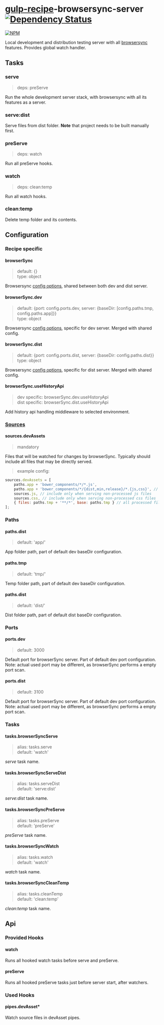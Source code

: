 # [gulp-recipe](https://github.com/PGSSoft/gulp-recipe-loader)-browsersync-server [![Dependency Status][depstat-image]][depstat-url]
[![NPM][npm-image]][npm-url]

Local development and distribution testing server with all [browsersync](http://www.browsersync.io/) features. Provides global watch handler.

## Tasks
### serve
> deps: preServe

Run the whole development server stack, with browsersync with all its features as a server.

### serve:dist

Serve files from dist folder. **Note** that project needs to be built manually first.

### preServe
> deps: watch

Run all preServe hooks.

### watch
> deps: clean:temp

Run all watch hooks.

### clean:temp

Delete temp folder and its contents.

## Configuration
### Recipe specific
#### browserSync
> default: {}<br>
> type: object

Browsersync [config options](http://www.browsersync.io/docs/options/), shared between both dev and dist server.

#### browserSync.dev
> default: {port: config.ports.dev, server: {baseDir: [config.paths.tmp, config.paths.app]}}<br>
> type: object

Browsersync [config options](http://www.browsersync.io/docs/options/), specific for dev server. Merged with shared config.

#### browserSync.dist
> default: {port: config.ports.dist, server: {baseDir: config.paths.dist}}<br>
> type: object

Browsersync [config options](http://www.browsersync.io/docs/options/), specific for dist server. Merged with shared config.

#### browserSync.useHistoryApi
> dev specific: browserSync.dev.useHistoryApi<br>
> dist specific: browserSync.dist.useHistoryApi

Add history api handling middleware to selected environment.

### [Sources](https://github.com/PGSSoft/gulp-recipe-loader#sources-configuration-syntax)
#### sources.devAssets
> mandatory

Files that will be watched for changes by browserSync. Typically should include all files that may be directly served.

> example config:
```javascript
sources.devAssets = [
    paths.app + 'bower_components/*/*.js',
    paths.app + 'bower_components/*/{dist,min,release}/*.{js,css}', // most of the generic bower modules
    sources.js, // include only when serving non-processed js files
    sources.css, // include only when serving non-processed css files
    { files: paths.tmp + '**/*', base: paths.tmp } // all processed files from temp directory
];
```

### Paths
#### paths.dist
> default: 'app/'

App folder path, part of default dev baseDir configuration.

#### paths.tmp
> default: 'tmp/'

Temp folder path, part of default dev baseDir configuration.

#### paths.dist
> default: 'dist/'

Dist folder path, part of default dist baseDir configuration.

### Ports
#### ports.dev
> default: 3000

Default port for browserSync server. Part of default dev port configuration.
Note: actual used port may be different, as browserSync performs a empty port scan.

#### ports.dist
> default: 3100

Default port for browserSync server. Part of default dev port configuration.
Note: actual used port may be different, as browserSync performs a empty port scan.

### Tasks
#### tasks.browserSyncServe
> alias: tasks.serve<br>
> default: 'watch'

_serve_ task name.

#### tasks.browserSyncServeDist
> alias: tasks.serveDist<br>
> default: 'serve:dist'

_serve:dist_ task name.

#### tasks.browserSyncPreServe
> alias: tasks.preServe<br>
> default: 'preServe'

_preServe_ task name.

#### tasks.browserSyncWatch
> alias: tasks.watch<br>
> default: 'watch'

_watch_ task name.

#### tasks.browserSyncCleanTemp
> alias: tasks.cleanTemp<br>
> default: 'clean:temp'

_clean:temp_ task name.

## Api
### Provided Hooks
#### watch

Runs all hooked watch tasks before serve and preServe.

#### preServe

Runs all hooked preServe tasks just before server start, after watchers.

### Used Hooks
#### pipes.devAsset*

Watch source files in devAsset pipes.

[npm-url]: https://npmjs.org/package/gulp-recipe-browsersync-server
[npm-image]: https://nodei.co/npm/gulp-recipe-browsersync-server.png?downloads=true
[depstat-url]: https://david-dm.org/PGSSoft/gulp-recipe-browsersync-server
[depstat-image]: https://img.shields.io/david/PGSSoft/gulp-recipe-browsersync-server.svg?style=flat